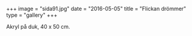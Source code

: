 +++
image = "sida91.jpg"
date = "2016-05-05"
title = "Flickan drömmer"
type = "gallery"
+++

Akryl på duk, 40 x 50 cm.
